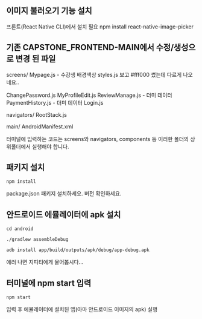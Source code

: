 ## 이미지 불러오기 기능 설치
프론트(React Native CLI)에서 설치 필요
npm install react-native-image-picker

## 기존 CAPSTONE_FRONTEND-MAIN에서 수정/생성으로 변경 된 파일
screens/
Mypage.js - 수강생 배경색상 styles.js 보고 #fff000 썼는데 다르게 나오네요..

ChangePassword.js
MyProfileEdit.js
ReviewManage.js - 더미 데이터
PaymentHistory.js - 더미 데이터
Login.js

navigators/
RootStack.js

main/
AndroidManifest.xml







터미널에 입력하는 코드는 screens와 navigators, components 등 이러한 폴더의 상위폴더에서 실행해야 합니다.


## 패키지 설치
```
npm install
```
package.json 패키지 설치하세요.
버전 확인하세요.


## 안드로이드 에뮬레이터에 apk 설치
```
cd android
```
```
./gradlew assembleDebug
```
```
adb install app/build/outputs/apk/debug/app-debug.apk
```
에러 나면 지피티에게 물어봅시다...


##  터미널에 npm start 입력
```
npm start
```
입력 후 에뮬레이터에 설치된 앱(아마 안드로이드 이미지의 apk) 실행
